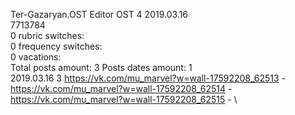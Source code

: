 Ter-Gazaryan.OST	Editor OST 4 2019.03.16\
7713784\
0 rubric switches:\
0 frequency switches:\
0 vacations:\
Total posts amount: 3	Posts dates amount: 1\
2019.03.16 3 https://vk.com/mu_marvel?w=wall-17592208_62513 - https://vk.com/mu_marvel?w=wall-17592208_62514 - https://vk.com/mu_marvel?w=wall-17592208_62515 - \
